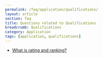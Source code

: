 ```yaml
---
permalink: /faq/application/qualifications/
layout: article
section: faq
title: Questions related to Qualifications
breadcrumb: Qualifications
category: Application
tags: [application, qualifications]
---
```


* [What is rating and ranking?](rating-and-ranking/)
